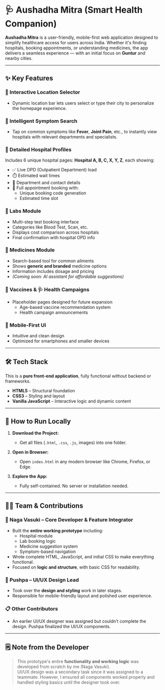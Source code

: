 # 🩺 Aushadha Mitra (Smart Health Companion)

**Aushadha Mitra** is a user-friendly, mobile-first web application designed to simplify healthcare access for users across India. Whether it's finding hospitals, booking appointments, or understanding medicines, the app delivers a seamless experience — with an initial focus on **Guntur** and nearby cities.

---

## ✨ Key Features

### 📍 Interactive Location Selector
- Dynamic location bar lets users select or type their city to personalize the homepage experience.

### 🤒 Intelligent Symptom Search
- Tap on common symptoms like **Fever**, **Joint Pain**, etc., to instantly view hospitals with relevant departments and specialists.

### 🏥 Detailed Hospital Profiles
Includes 6 unique hospital pages: **Hospital A, B, C, X, Y, Z**, each showing:
- ✅ Live OPD (Outpatient Department) load
- ⏱️ Estimated wait times
- 🏥 Department and contact details
- 📅 Full appointment booking with:
  - Unique booking code generation
  - Estimated time slot

### 🧪 Labs Module
- Multi-step test booking interface
- Categories like Blood Test, Scan, etc.
- Displays cost comparison across hospitals
- Final confirmation with hospital OPD info

### 💊 Medicines Module
- Search-based tool for common ailments
- Shows **generic and branded** medicine options
- Information includes dosage and pricing
- *(Coming soon: AI assistant for affordable suggestions)*

### 💉 Vaccines & 🩺 Health Campaigns
- Placeholder pages designed for future expansion
  - Age-based vaccine recommendation system
  - Health campaign announcements

### 📱 Mobile-First UI
- Intuitive and clean design
- Optimized for smartphones and smaller devices

---

## 🛠️ Tech Stack

This is a **pure front-end application**, fully functional without backend or frameworks.

- **HTML5** – Structural foundation
- **CSS3** – Styling and layout
- **Vanilla JavaScript** – Interactive logic and dynamic content

---

## 🚀 How to Run Locally

1. **Download the Project:**
   - Get all files (`.html`, `.css`, `.js`, images) into one folder.

2. **Open in Browser:**
   - Open `index.html` in any modern browser like Chrome, Firefox, or Edge.

3. **Explore the App:**
   - Fully self-contained. No server or installation needed.

---

## 👨‍💻 Team & Contributions

### 🧠 Naga Vasuki – Core Developer & Feature Integrator
- Built the **entire working prototype** including:
  - Hospital module
  - Lab booking logic
  - Medicine suggestion system
  - Symptom-based navigation
- Wrote complete HTML, JavaScript, and initial CSS to make everything functional.
- Focused on **logic and structure**, with basic CSS for readability.

### 🎨 Pushpa – UI/UX Design Lead
- Took over the **design and styling** work in later stages.
- Responsible for mobile-friendly layout and polished user experience.

### 📋 Other Contributors
- An earlier UI/UX designer was assigned but couldn’t complete the design. Pushpa finalized the UI/UX components.

---

## 🗒️ Note from the Developer

> This prototype's entire **functionality and working logic** was developed from scratch by me (Naga Vasuki).  
> UI/UX design was a secondary task since it was assigned to a teammate. However, I ensured all components worked properly and handled styling basics until the designer took over.

